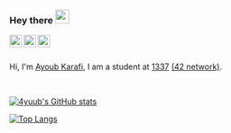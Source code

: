 ### Hey there <img src="https://media.giphy.com/media/hvRJCLFzcasrR4ia7z/giphy.gif" width="25px">


<a href="https://twitter.com/karafi_ayoub">
  <img align="left" alt="ayoub karafi | Twitter" width="22px" src="https://cdn.jsdelivr.net/npm/simple-icons@v3/icons/twitter.svg" />
</a>
<a href="https://www.instagram.com/karafiayoub/">
  <img align="left" alt="ayoub's Instagram" width="22px" src="https://cdn.jsdelivr.net/npm/simple-icons@v3/icons/instagram.svg" />
</a>
<a href="https://www.facebook.com/karafiayoubox/">
  <img align="left" alt="ayoub karafi | Facebook" width="22px" src="https://cdn.jsdelivr.net/npm/simple-icons@v3/icons/facebook.svg" />
</a>


<br />
<br />

Hi, I'm [Ayoub Karafi](https://github.com/4yuub), I am a student at <a href="https://1337.ma/en/">1337</a> <a href="https://42.fr/en/network-42/">(42 network)</a>.

<br />

[![4yuub's GitHub stats](https://github-readme-stats.vercel.app/api?username=4yuub)](https://github.com/4yuub)

[![Top Langs](https://github-readme-stats.vercel.app/api/top-langs/?username=4yuub&layout=compact)](https://github.com/4yuub)
